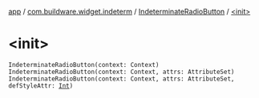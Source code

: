 [app](../../index.md) / [com.buildware.widget.indeterm](../index.md) / [IndeterminateRadioButton](index.md) / [&lt;init&gt;](.)

# &lt;init&gt;

`IndeterminateRadioButton(context: Context)`
`IndeterminateRadioButton(context: Context, attrs: AttributeSet)`
`IndeterminateRadioButton(context: Context, attrs: AttributeSet, defStyleAttr: `[`Int`](https://kotlinlang.org/api/latest/jvm/stdlib/kotlin/-int/index.html)`)`